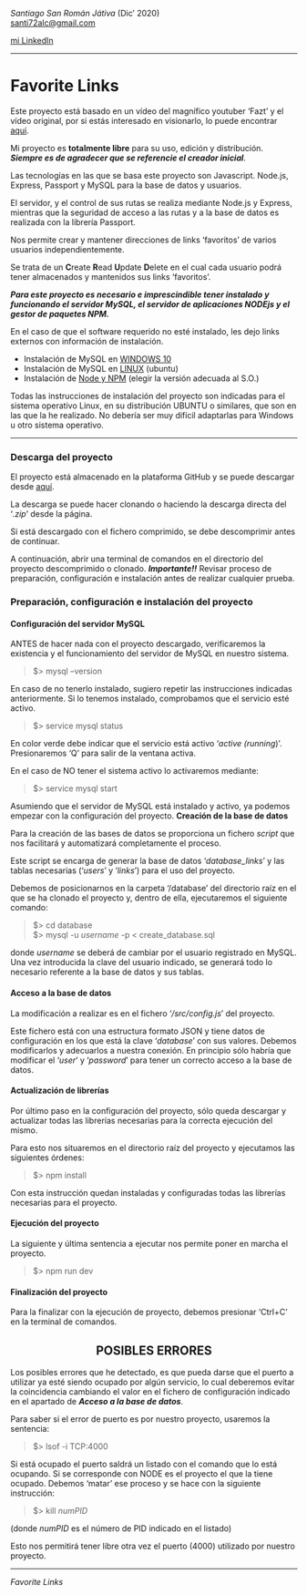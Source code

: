 *Santiago San Román Játiva* (Dic’ 2020)  
<santi72alc@gmail.com>

[mi LinkedIn](https://linkedin.com/in/santiagosanroman)

---




# Favorite Links

Este proyecto está basado en un vídeo del magnífico youtuber ‘Fazt’ y el vídeo original, por si estás interesado en visionarlo, lo puede encontrar [aquí](https://www.youtube.com/watch?v=qJ5R9WTW0_E).

Mi proyecto es **totalmente libre** para su uso, edición y distribución. ***Siempre es de agradecer que se referencie el creador inicial***.

Las tecnologías en las que se basa este proyecto son Javascript. Node.js, Express, Passport y MySQL para la base de datos y usuarios.

El servidor, y el control de sus rutas se realiza mediante Node.js y Express, mientras que la seguridad de acceso a las rutas y a la base de datos es realizada con la librería Passport.

Nos permite crear y mantener direcciones de links ‘favoritos’ de varios usuarios independientemente.

Se trata de un **C**reate **R**ead **U**pdate **D**elete en el cual cada usuario podrá tener almacenados y mantenidos sus links ‘favoritos’.

***Para este proyecto es necesario e imprescindible tener instalado y funcionando el servidor MySQL, el servidor de aplicaciones NODEjs y el gestor de paquetes NPM.***

En el caso de que el software requerido no esté instalado, les dejo links externos con información de instalación.

- Instalación de MySQL en [WINDOWS 10](https://www.tuexperto.com/2019/07/17/como-instalar-la-base-de-datos-mysql-en-windows-10/)
- Instalación de MySQL en [LINUX](https://www.digitalocean.com/community/tutorials/como-instalar-mysql-en-ubuntu-18-04-es) (ubuntu)
- Instalación de [Node y NPM](https://nodejs.org/es/download/) (elegir la versión adecuada al S.O.)

Todas las instrucciones de instalación del proyecto son indicadas para el sistema operativo Linux, en su distribución UBUNTU o similares, que son en las que la he realizado. No debería ser muy difícil  adaptarlas para Windows u otro sistema operativo.


* * *



### **Descarga del proyecto**

El proyecto está almacenado en la plataforma GitHub y se puede descargar desde [aquí](https://github.com/Santi72Alc/Favorite-Links.git).

La descarga se puede hacer clonando o haciendo la descarga directa del ‘*.zip*’ desde la página.

Si está descargado con el fichero comprimido, se debe descomprimir antes de continuar.

A continuación, abrir una terminal de comandos en el directorio del proyecto descomprimido o clonado. ***Importante!!*** Revisar proceso de preparación, configuración e instalación antes de realizar cualquier prueba.

### **Preparación, configuración e instalación del proyecto**

#### **Configuración del servidor MySQL**

ANTES de hacer nada con el proyecto descargado, verificaremos la existencia y el funcionamiento del servidor de MySQL en nuestro sistema.

> $> mysql –version

En caso de no tenerlo instalado, sugiero repetir las instrucciones indicadas anteriormente. Si lo tenemos instalado, comprobamos que el servicio esté activo.

> $> service mysql status

En color verde debe indicar que el servicio está activo ‘*active (running*)’. Presionaremos ‘Q’ para salir de la ventana activa.

En el caso de NO tener el sistema activo lo activaremos mediante:

> $> service mysql start

Asumiendo que el servidor de MySQL está instalado y activo, ya podemos empezar con la configuración del proyecto. **Creación de la base de datos**

Para la creación de las bases de datos se proporciona un fichero *script* que nos facilitará y automatizará completamente el proceso.

Este script se encarga de generar la base de datos ‘*database\_links*’ y las tablas necesarias (‘*users*’ y ‘*links*’) para el uso del proyecto.

Debemos de posicionarnos en la carpeta ‘/database’ del directorio raíz en el que se ha clonado el proyecto y, dentro de ella, ejecutaremos el siguiente comando:

> $> cd database  
$> mysql -u *username* -p < create\_database.sql

donde *username* se deberá de cambiar por el usuario registrado en MySQL. Una vez introducida la clave del usuario indicado, se generará todo lo necesario referente a la base de datos y sus tablas.

#### **Acceso a la base de datos** 

La modificación a realizar es en el fichero ‘*/src/config.js*’ del proyecto.

Este fichero está con una estructura formato JSON y tiene datos de configuración en los que está la clave ‘*database*’ con sus valores. Debemos modificarlos y adecuarlos a nuestra conexión. En principio sólo habría que modificar el ‘*user*’ y ‘*password*’ para tener un correcto acceso a la base de datos.

#### **Actualización de librerías**

Por último paso en la configuración del proyecto, sólo queda descargar y actualizar todas las librerías necesarias para la correcta ejecución del mismo.

Para esto nos situaremos en el directorio raíz del proyecto y ejecutamos las siguientes órdenes:

> $> npm install

Con esta instrucción quedan instaladas y configuradas todas las librerías necesarias para el proyecto.

#### **Ejecución del proyecto**

La siguiente y última sentencia a ejecutar nos permite poner en marcha el proyecto.

> $> npm run dev

#### **Finalización del proyecto**

Para la finalizar con la ejecución de proyecto, debemos presionar ‘Ctrl+C’ en la terminal de comandos.

## <center>**POSIBLES ERRORES**</center>


Los posibles errores que he detectado, es que pueda darse que el puerto a utilizar ya esté siendo ocupado por algún servicio, lo cual deberemos evitar la coincidencia cambiando el valor en el fichero de configuración indicado en el apartado de ***Acceso a la base de datos***.

Para saber si el error de puerto es por nuestro proyecto, usaremos la sentencia:

> $> lsof -i TCP:4000

Si está ocupado el puerto saldrá un listado con el comando que lo está ocupando. Si se corresponde con NODE es el proyecto el que la tiene ocupado. Debemos ‘matar’  ese proceso y se hace con la siguiente instrucción:

> $> kill *numPID*

(donde *numPID* es el número de PID indicado en el listado)

Esto nos permitirá tener libre otra vez el puerto (4000) utilizado por nuestro proyecto.

---
*Favorite Links*
